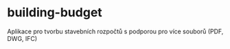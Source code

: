 # building-budget
Aplikace pro tvorbu stavebních rozpočtů s podporou pro více souborů (PDF, DWG, IFC)
